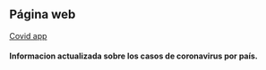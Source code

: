 
## Página web
[Covid app](https://sars-covid-2.netlify.app/)
#### Informacion actualizada sobre los casos de coronavirus por país.
